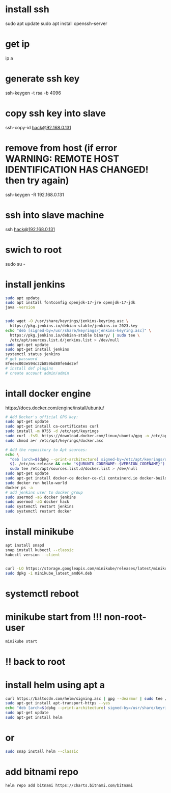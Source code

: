 # install ssh
sudo apt update 
sudo apt install openssh-server

# get ip 
ip a

# generate ssh key
ssh-keygen -t rsa -b 4096
# copy ssh key into slave
ssh-copy-id hack@92.168.0.131

# remove from host (if error  WARNING: REMOTE HOST IDENTIFICATION HAS CHANGED! then try again)
ssh-keygen -R 192.168.0.131

# ssh into slave machine
ssh hack@192.168.0.131
# swich to root
sudo su - 
# install jenkins
```sh
sudo apt update
sudo apt install fontconfig openjdk-17-jre openjdk-17-jdk
java -version


sudo wget -O /usr/share/keyrings/jenkins-keyring.asc \
  https://pkg.jenkins.io/debian-stable/jenkins.io-2023.key
echo "deb [signed-by=/usr/share/keyrings/jenkins-keyring.asc]" \
  https://pkg.jenkins.io/debian-stable binary/ | sudo tee \
  /etc/apt/sources.list.d/jenkins.list > /dev/null
sudo apt-get update
sudo apt-get install jenkins
systemctl status jenkins
# get password
8feeec003e594c32b859bd80fe6de2ef
# install def plugins
# create account admin/admin
```
# intall docker engine
https://docs.docker.com/engine/install/ubuntu/
```sh
# Add Docker's official GPG key:
sudo apt-get update
sudo apt-get install ca-certificates curl
sudo install -m 0755 -d /etc/apt/keyrings
sudo curl -fsSL https://download.docker.com/linux/ubuntu/gpg -o /etc/apt/keyrings/docker.asc
sudo chmod a+r /etc/apt/keyrings/docker.asc

# Add the repository to Apt sources:
echo \
  "deb [arch=$(dpkg --print-architecture) signed-by=/etc/apt/keyrings/docker.asc] https://download.docker.com/linux/ubuntu \
  $(. /etc/os-release && echo "${UBUNTU_CODENAME:-$VERSION_CODENAME}") stable" | \
  sudo tee /etc/apt/sources.list.d/docker.list > /dev/null
sudo apt-get update
sudo apt-get install docker-ce docker-ce-cli containerd.io docker-buildx-plugin docker-compose-plugin
sudo docker run hello-world
docker ps -a
# add jenkins user to docker group
sudo usermod -aG docker jenkins
sudo usermod -aG docker hack
sudo systemctl restart jenkins
sudo systemctl restart docker

```
# install minikube
```sh
apt install snapd
snap install kubectl --classic
kubectl version --client


curl -LO https://storage.googleapis.com/minikube/releases/latest/minikube_latest_amd64.deb
sudo dpkg -i minikube_latest_amd64.deb

```
# systemctl reboot

# minikube start from !!! non-root-user
```sh
minikube start
```
# !! back to root
# install helm using apt a
```sh
curl https://baltocdn.com/helm/signing.asc | gpg --dearmor | sudo tee /usr/share/keyrings/helm.gpg > /dev/null
sudo apt-get install apt-transport-https --yes
echo "deb [arch=$(dpkg --print-architecture) signed-by=/usr/share/keyrings/helm.gpg] https://baltocdn.com/helm/stable/debian/ all main" | sudo tee /etc/apt/sources.list.d/helm-stable-debian.list
sudo apt-get update
sudo apt-get install helm
```
# or
```sh
sudo snap install helm --classic
```
# add bitnami repo
```sh
helm repo add bitnami https://charts.bitnami.com/bitnami
```